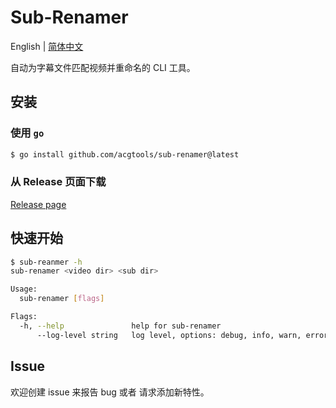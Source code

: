 # Sub-Renamer

English | [简体中文](./)

自动为字幕文件匹配视频并重命名的 CLI 工具。

## 安装

### 使用 `go`

```sh
$ go install github.com/acgtools/sub-renamer@latest
```

### 从 Release 页面下载

[Release page](https://github.com/acgtools/sub-renamer/releases)

## 快速开始

```sh
$ sub-reanmer -h
sub-renamer <video dir> <sub dir>

Usage:
  sub-renamer [flags]

Flags:
  -h, --help               help for sub-renamer
      --log-level string   log level, options: debug, info, warn, error (default "info")
```

## Issue

欢迎创建 issue 来报告 bug 或者 请求添加新特性。

